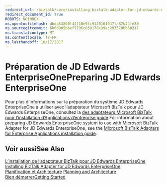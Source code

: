 ```yaml
---
redirect_url: /biztalk/core/installing-biztalk-adapter-for-jd-edwards-enterpriseone
redirect_document_id: True
ROBOTS: NOINDEX
ms.openlocfilehash: dbda53860f44f10e9fc9120161947fa87b44fe80
ms.sourcegitcommit: 6b6d905bbef7796c850178e99ac293578bb58317
ms.translationtype: MT
ms.contentlocale: fr-FR
ms.lasthandoff: 10/17/2017
---
```

# <a name="preparing-jd-edwards-enterpriseone"></a><span data-ttu-id="c780e-101">Préparation de JD Edwards EnterpriseOne</span><span class="sxs-lookup"><span data-stu-id="c780e-101">Preparing JD Edwards EnterpriseOne</span></span>
<span data-ttu-id="c780e-102">Pour plus d’informations sur la préparation du système JD Edwards EnterpriseOne à utiliser avec l’adaptateur Microsoft BizTalk pour JD Edwards EnterpriseOne, consultez la [des adaptateurs Microsoft BizTalk pour l’installation d’Applications d’entreprise guide](../adapters-and-accelerators/install-configure-biztalk-adapters-enterprise-applications.md).</span><span class="sxs-lookup"><span data-stu-id="c780e-102">For information about preparing JD Edwards EnterpriseOne system to use with Microsoft BizTalk Adapter for JD Edwards EnterpriseOne, see the [Microsoft BizTalk Adapters for Enterprise Applications installation guide](../adapters-and-accelerators/install-configure-biztalk-adapters-enterprise-applications.md).</span></span>
  
## <a name="see-also"></a><span data-ttu-id="c780e-103">Voir aussi</span><span class="sxs-lookup"><span data-stu-id="c780e-103">See Also</span></span>  
 <span data-ttu-id="c780e-104">[L’installation de l’adaptateur BizTalk pour JD Edwards EnterpriseOne](../core/installing-biztalk-adapter-for-jd-edwards-enterpriseone.md) </span><span class="sxs-lookup"><span data-stu-id="c780e-104">[Installing BizTalk Adapter for JD Edwards EnterpriseOne](../core/installing-biztalk-adapter-for-jd-edwards-enterpriseone.md) </span></span>  
 <span data-ttu-id="c780e-105">[Planification et Architecture](../core/planning-and-architecture8.md) </span><span class="sxs-lookup"><span data-stu-id="c780e-105">[Planning and Architecture](../core/planning-and-architecture8.md) </span></span>  
 [<span data-ttu-id="c780e-106">Bien démarrer</span><span class="sxs-lookup"><span data-stu-id="c780e-106">Getting Started</span></span>](../core/getting-started-with-biztalk-adapter-for-jd-edwards-enterpriseone.md)